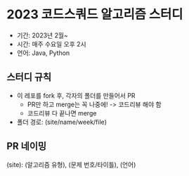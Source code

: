 # 2023 코드스쿼드 알고리즘 스터디

- 기간: 2023년 2월~
- 시간: 매주 수요일 오후 2시
- 언어: Java, Python

## 스터디 규칙

- 이 레포를 fork 후, 각자의 폴더를 만들어서 PR
    - PR만 하고 merge는 꼭 나중에! -> 코드리뷰 해야 함
    - 코드리뷰 다 끝나면 merge
- 폴더 경로: (site/name/week/file)

## PR 네이밍
(site): (알고리즘 유형), (문제 번호/타이틀), (언어)
